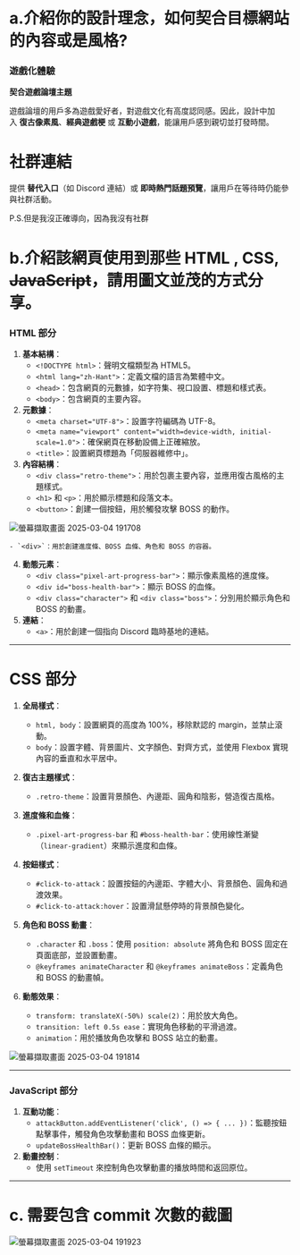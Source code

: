 # a.介紹你的設計理念，如何契合目標網站的內容或是風格?

### **遊戲化體驗**

**契合遊戲論壇主題**

遊戲論壇的用戶多為遊戲愛好者，對遊戲文化有高度認同感。因此，設計中加入 **復古像素風**、**經典遊戲梗** 或 **互動小遊戲**，能讓用戶感到親切並打發時間。

# **社群連結**

提供 **替代入口**（如 Discord 連結）或 **即時熱門話題預覽**，讓用戶在等待時仍能參與社群活動。

P.S.但是我沒正確導向，因為我沒有社群

# b.介紹該網頁使用到那些 HTML , CSS, ~~JavaScript~~，請用圖文並茂的方式分享。

### **HTML 部分**

1. **基本結構**：
    - `<!DOCTYPE html>`：聲明文檔類型為 HTML5。
    - `<html lang="zh-Hant">`：定義文檔的語言為繁體中文。
    - `<head>`：包含網頁的元數據，如字符集、視口設置、標題和樣式表。
    - `<body>`：包含網頁的主要內容。
2. **元數據**：
    - `<meta charset="UTF-8">`：設置字符編碼為 UTF-8。
    - `<meta name="viewport" content="width=device-width, initial-scale=1.0">`：確保網頁在移動設備上正確縮放。
    - `<title>`：設置網頁標題為「伺服器維修中」。
3. **內容結構**：
    - `<div class="retro-theme">`：用於包裹主要內容，並應用復古風格的主題樣式。
    - `<h1>` 和 `<p>`：用於顯示標題和段落文本。
    - `<button>`：創建一個按鈕，用於觸發攻擊 BOSS 的動作。
    
![螢幕擷取畫面 2025-03-04 191708](https://github.com/user-attachments/assets/27889f5a-3902-4019-b3a0-8ac41c07620d)

    
    - `<div>`：用於創建進度條、BOSS 血條、角色和 BOSS 的容器。
4. **動態元素**：
    - `<div class="pixel-art-progress-bar">`：顯示像素風格的進度條。
    - `<div id="boss-health-bar">`：顯示 BOSS 的血條。
    - `<div class="character">` 和 `<div class="boss">`：分別用於顯示角色和 BOSS 的動畫。
5. **連結**：
    - `<a>`：用於創建一個指向 Discord 臨時基地的連結。

---

# **CSS 部分**

1. **全局樣式**：
    - `html, body`：設置網頁的高度為 100%，移除默認的 margin，並禁止滾動。
    - `body`：設置字體、背景圖片、文字顏色、對齊方式，並使用 Flexbox 實現內容的垂直和水平居中。

1. **復古主題樣式**：
    - `.retro-theme`：設置背景顏色、內邊距、圓角和陰影，營造復古風格。
2. **進度條和血條**：
    - `.pixel-art-progress-bar` 和 `#boss-health-bar`：使用線性漸變（`linear-gradient`）來顯示進度和血條。
3. **按鈕樣式**：
    - `#click-to-attack`：設置按鈕的內邊距、字體大小、背景顏色、圓角和過渡效果。
    - `#click-to-attack:hover`：設置滑鼠懸停時的背景顏色變化。
4. **角色和 BOSS 動畫**：
    - `.character` 和 `.boss`：使用 `position: absolute` 將角色和 BOSS 固定在頁面底部，並設置動畫。
    - `@keyframes animateCharacter` 和 `@keyframes animateBoss`：定義角色和 BOSS 的動畫幀。
5. **動態效果**：
    - `transform: translateX(-50%) scale(2)`：用於放大角色。
    - `transition: left 0.5s ease`：實現角色移動的平滑過渡。
    - `animation`：用於播放角色攻擊和 BOSS 站立的動畫。
    
 ![螢幕擷取畫面 2025-03-04 191814](https://github.com/user-attachments/assets/f40142a3-5d88-4daa-a6d7-3735fb5b90e0)

    

---

### **JavaScript 部分**

1. **互動功能**：
    - `attackButton.addEventListener('click', () => { ... })`：監聽按鈕點擊事件，觸發角色攻擊動畫和 BOSS 血條更新。
    - `updateBossHealthBar()`：更新 BOSS 血條的顯示。
2. **動畫控制**：
    - 使用 `setTimeout` 來控制角色攻擊動畫的播放時間和返回原位。

---

# c. 需要包含 commit 次數的截圖
![螢幕擷取畫面 2025-03-04 191923](https://github.com/user-attachments/assets/5debdfff-730b-4f28-9374-efb5eb378d16)

